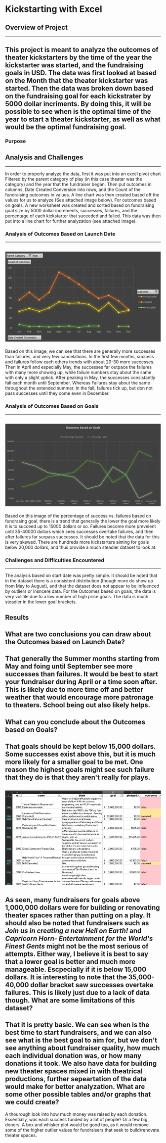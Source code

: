 # Kickstarting with Excel

## Overview of Project
---
This project is meant to analyze the outcomes of theater kickstarters by the time of the year the kickstarter was started, and the fundraising goals in USD. 
The data was first looked at based on the Month that the theater kickstarter was started. Then the data was broken down based on the fundraising goal for each kickstrater by 5000 dollar incriments. 
By doing this, it will be possible to see when is the optimal time of the year to start a theater kickstarter, as well as what would be the optimal fundraising goal. 
---
### Purpose

## Analysis and Challenges
---
In order to properly analyze the data, first it was put into an excel pivot chart Filtered by the parent category of play (in this case theater was the category) and the year that the fundraiser began.
Then put outcomes in columns, Date Created Conversion into rows, and the Count of the fundraising outcomes in values. A line chart was then created based off the values for us to analyze (See attached image below).
For outcomes based on goals, A new worksheet was created and sorted based on fundraising goal size by 5000 dollar increments, successes, failures, and the percentage of each kickstarter that suceeded and failed. 
This data was then put into a line chart for further analyzation (see attached image). 

### Analysis of Outcomes Based on Launch Date
---
![Outcomes based on kickstarter launchdate](https://github.com/TCJester10/kickstarter-analysis-Tessa-Cayton/blob/main/Theater_outcomes_vs_Launch_Tessa.png)
---
Based on this image, we can see that there are generally more successes than failures, and very few cancelations. 
In the first few months, success and failures follow each others trends with about 20-30 more successes.
Then in April and especially May, the successes far outpace the failures with many more showing up, while failure numbers stay about the same with only a slight uptick.
After peaking in May, the successes consistantly fall each month until September. Whereas Failures stay about the same throughout the extended summer. 
In the fall, failures tick up, but don not pass successes until they come even in December. 

### Analysis of Outcomes Based on Goals
---
![Outcomes based on Goals](https://github.com/TCJester10/kickstarter-analysis-Tessa-Cayton/blob/main/Outcomes_vs_Goals_Tessa.png)
---
Based on this image of the percentage of success vs. failures based on fundrasing goal, there is a trend that generally the lower the goal more likely it is to succeed up to 15000 dollars or so.
Failures become more prevelent until 35-40000 dollars which sees successes overtake failures, and then after failures far surpass successes. 
It should be noted that the data for this is very skewed. There are hundreds more kickstarters aiming for goals below 20,000 dollars, and thus provide a much steadier dataset to look at. 

### Challenges and Difficulties Encountered
---
The analysis based on start date was pretty simple. 
It should be noted that in the dataset there is a consistent distribution (though more do show up from May to August), and that the dataset does not appear to be influenced by outliers or insncere data.
For the Outcomes based on goals, the data is very volitile due to a low number of high price goals. The data is much steadier in the lower goal brackets. 
## Results

What are two conclusions you can draw about the Outcomes based on Launch Date?
---
That generally the Summer months starting from May and foing until September see more successes than failures. It would be best to start your fundraiser during April or a time soon after. 
This is likely due to more time off and better weather that would encourage more patronage to theaters. 
School being out also likely helps. 
---
What can you conclude about the Outcomes based on Goals?
---
That goals should be kept below 15,000 dollars. Some successes exist above this, but it is much more likely for a smaller goal to be met. 
One reason the highest goals might see such failure that they do is that they aren't really for plays. 
---
![All fundraisers with goals above 1,000,000 dollars](https://github.com/TCJester10/kickstarter-analysis-Tessa-Cayton/blob/main/above_1%2C000%2C000.png)
---
As seen, many fundraisers for goals above 1,000,000 dollars were for building or renovating theater spaces rather than putting on a play. 
It should also be noted that fundraisers such as *Join us in creating a new Hell on Earth!* and *Capricorn Horn- Entertainment for the World's Finest Gents* might not be the most serious of attempts. 
Either way, I believe it is best to say that a lower goal is better and much more manageable. Escpecially if it is below 15,000 dollars. 
It is interesting to note that the 35,000-40,000 dollar bracket saw successes overtake failures. This is likely just due to a lack of data though. 
What are some limitations of this dataset?
---
That it is pretty basic. We can see when is the best time to start fundraisers, and we can also see what is the best goal to aim for, but we don't see anything about fundraiser quality, how much each individual donation was, or how many donations it took. 
We also have data for building new theater spaces mixed in with theatrical productions, further sepeartation of the data would make for better analyzation. 
What are some other possible tables and/or graphs that we could create?
---
A thourough look into how much money was raised by each donation. Essentially, was each success funded by a lot of people? Or a few big doners. 
A box and whisker plot would be good too, as it would remove some of the higher outlier values for fundraisers that seek to build/renovate theater spaces. 
